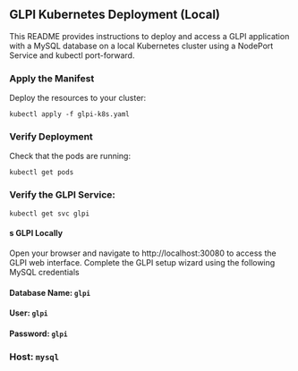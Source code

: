 ## GLPI Kubernetes Deployment (Local)

This README provides instructions to deploy and access a GLPI application with a MySQL database on a local Kubernetes cluster using a NodePort Service and kubectl port-forward.

### Apply the Manifest

Deploy the resources to your cluster:
```
kubectl apply -f glpi-k8s.yaml
```
### Verify Deployment

Check that the pods are running:
```
kubectl get pods
```

### Verify the GLPI Service:
```
kubectl get svc glpi
```

#### s GLPI Locally

Open your browser and navigate to http://localhost:30080 to access the GLPI web interface. Complete the GLPI setup wizard using the following MySQL credentials

#### Database Name: `glpi`

#### User: `glpi`

#### Password: `glpi`

### Host: `mysql`